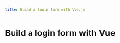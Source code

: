 ```yaml
---
title: Build a login form with Vue.js
---
```


<toolkit-breadcrumb />

# Build a login form with Vue
